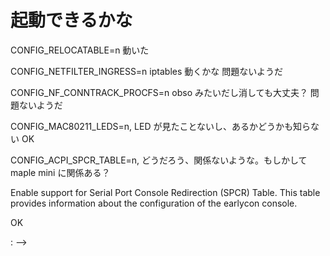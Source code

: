 # 起動できるかな

CONFIG_RELOCATABLE=n
動いた

CONFIG_NETFILTER_INGRESS=n iptables 動くかな
問題ないようだ

CONFIG_NF_CONNTRACK_PROCFS=n obso みたいだし消しても大丈夫？
問題ないようだ

CONFIG_MAC80211_LEDS=n, LED が見たことないし、あるかどうかも知らない
OK

CONFIG_ACPI_SPCR_TABLE=n, どうだろう、関係ないような。もしかして maple mini に関係ある？

  Enable support for Serial Port Console Redirection (SPCR) Table.  This table provides
  information about the configuration of the  earlycon console.

OK

<!-- vim: set tw=90 filetype=markdown fdm=marker cms=<!--\ %s\ -->: -->
